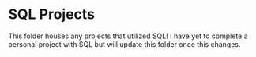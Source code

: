 # SQL Projects

This folder houses any projects that utilized SQL! I have yet to complete a personal project with SQL but will update this folder once this changes.
